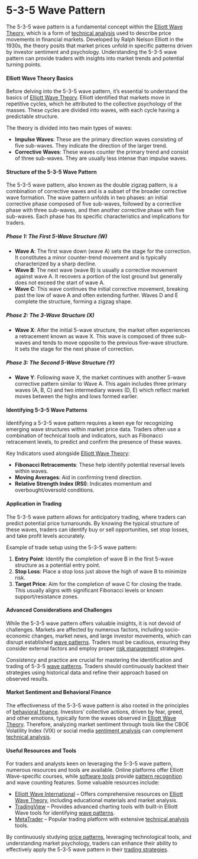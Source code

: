 # 5-3-5 Wave Pattern

The 5-3-5 wave pattern is a fundamental concept within the [Elliott Wave Theory](../e/elliott_wave_theory.md), which is a form of [technical analysis](../t/technical_analysis.md) used to describe price movements in financial markets. Developed by Ralph Nelson Elliott in the 1930s, the theory posits that market prices unfold in specific patterns driven by investor sentiment and psychology. Understanding the 5-3-5 wave pattern can provide traders with insights into market trends and potential turning points.

#### Elliott Wave Theory Basics

Before delving into the 5-3-5 wave pattern, it’s essential to understand the basics of [Elliott Wave Theory](../e/elliott_wave_theory.md). Elliott identified that markets move in repetitive cycles, which he attributed to the collective psychology of the masses. These cycles are divided into waves, with each cycle having a predictable structure.

The theory is divided into two main types of waves:

- **Impulse Waves**: These are the primary direction waves consisting of five sub-waves. They indicate the direction of the larger trend.
- **Corrective Waves**: These waves counter the primary trend and consist of three sub-waves. They are usually less intense than impulse waves.

#### Structure of the 5-3-5 Wave Pattern

The 5-3-5 wave pattern, also known as the double zigzag pattern, is a combination of corrective waves and is a subset of the broader corrective wave formation. The wave pattern unfolds in two phases: an initial corrective phase composed of five sub-waves, followed by a corrective phase with three sub-waves, and then another corrective phase with five sub-waves. Each phase has its specific characteristics and implications for traders.

##### Phase 1: The First 5-Wave Structure (W)

- **Wave A**: The first wave down (wave A) sets the stage for the correction. It constitutes a minor counter-trend movement and is typically characterized by a sharp decline.
- **Wave B**: The next wave (wave B) is usually a corrective movement against wave A. It recovers a portion of the lost ground but generally does not exceed the start of wave A.
- **Wave C**: This wave continues the initial corrective movement, breaking past the low of wave A and often extending further. Waves D and E complete the structure, forming a zigzag shape.

##### Phase 2: The 3-Wave Structure (X)

- **Wave X**: After the initial 5-wave structure, the market often experiences a retracement known as wave X. This wave is composed of three sub-waves and tends to move opposite to the previous five-wave structure. It sets the stage for the next phase of correction.

##### Phase 3: The Second 5-Wave Structure (Y)

- **Wave Y**: Following wave X, the market continues with another 5-wave corrective pattern similar to Wave A. This again includes three primary waves (A, B, C) and two intermediary waves (D, E) which reflect market moves between the highs and lows formed earlier.

#### Identifying 5-3-5 Wave Patterns

Identifying a 5-3-5 wave pattern requires a keen eye for recognizing emerging wave structures within market price data. Traders often use a combination of technical tools and indicators, such as Fibonacci retracement levels, to predict and confirm the presence of these waves.

Key Indicators used alongside [Elliott Wave Theory](../e/elliott_wave_theory.md):
- **Fibonacci Retracements**: These help identify potential reversal levels within waves.
- **Moving Averages**: Aid in confirming trend direction.
- **Relative Strength Index (RSI)**: Indicates momentum and overbought/oversold conditions.

#### Application in Trading

The 5-3-5 wave pattern allows for anticipatory trading, where traders can predict potential price turnarounds. By knowing the typical structure of these waves, traders can identify buy or sell opportunities, set stop losses, and take profit levels accurately.

Example of trade setup using the 5-3-5 wave pattern:
1. **Entry Point**: Identify the completion of wave B in the first 5-wave structure as a potential entry point.
2. **Stop Loss**: Place a stop loss just above the high of wave B to minimize risk.
3. **Target Price**: Aim for the completion of wave C for closing the trade. This usually aligns with significant Fibonacci levels or known support/resistance zones.

#### Advanced Considerations and Challenges

While the 5-3-5 wave pattern offers valuable insights, it is not devoid of challenges. Markets are affected by numerous factors, including socio-economic changes, market news, and large investor movements, which can disrupt established [wave patterns](../w/wave_patterns_in_trading.md). Traders must be cautious, ensuring they consider external factors and employ proper [risk management](../r/risk_management.md) strategies.

Consistency and practice are crucial for mastering the identification and trading of 5-3-5 [wave patterns](../w/wave_patterns_in_trading.md). Traders should continuously backtest their strategies using historical data and refine their approach based on observed results.

#### Market Sentiment and Behavioral Finance

The effectiveness of the 5-3-5 wave pattern is also rooted in the principles of [behavioral finance](../b/behavioral_finance.md). Investors’ collective actions, driven by fear, greed, and other emotions, typically form the waves observed in [Elliott Wave Theory](../e/elliott_wave_theory.md). Therefore, analyzing market sentiment through tools like the CBOE Volatility Index (VIX) or social media [sentiment analysis](../s/sentiment_analysis.md) can complement [technical analysis](../t/technical_analysis.md).

#### Useful Resources and Tools

For traders and analysts keen on leveraging the 5-3-5 wave pattern, numerous resources and tools are available. Online platforms offer Elliott Wave-specific courses, while [software tools](../s/software_tools_for_trading.md) provide [pattern recognition](../p/pattern_recognition.md) and wave counting features. Some valuable resources include:

- [Elliott Wave International](https://www.elliottwave.com) – Offers comprehensive resources on [Elliott Wave Theory](../e/elliott_wave_theory.md), including educational materials and market analysis.
- [TradingView](https://www.tradingview.com) – Provides advanced charting tools with built-in Elliott Wave tools for identifying [wave patterns](../w/wave_patterns_in_trading.md).
- [MetaTrader](https://www.metatrader4.com) – Popular trading platform with extensive [technical analysis](../t/technical_analysis.md) tools.

By continuously studying [price patterns](../p/price_patterns.md), leveraging technological tools, and understanding market psychology, traders can enhance their ability to effectively apply the 5-3-5 wave pattern in their [trading strategies](../t/trading_strategies.md).